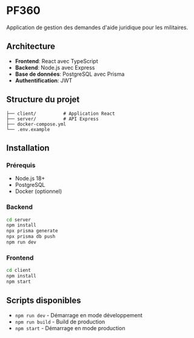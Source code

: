 # PF360

Application de gestion des demandes d'aide juridique pour les militaires.

## Architecture

- **Frontend**: React avec TypeScript
- **Backend**: Node.js avec Express
- **Base de données**: PostgreSQL avec Prisma
- **Authentification**: JWT

## Structure du projet

```
├── client/          # Application React
├── server/          # API Express
├── docker-compose.yml
└── .env.example
```

## Installation

### Prérequis
- Node.js 18+
- PostgreSQL
- Docker (optionnel)

### Backend
```bash
cd server
npm install
npx prisma generate
npx prisma db push
npm run dev
```

### Frontend
```bash
cd client
npm install
npm start
```

## Scripts disponibles

- `npm run dev` - Démarrage en mode développement
- `npm run build` - Build de production
- `npm start` - Démarrage en mode production